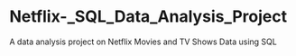 # Netflix-_SQL_Data_Analysis_Project
A data analysis project on Netflix Movies and TV Shows Data using SQL
